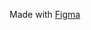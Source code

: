 Made with [Figma](https://www.figma.com/file/HhaXfEmY5hpmZO4hOCWR3o/Drawing-on-canvas?node-id=1%3A2)
